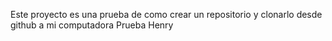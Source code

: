 Este proyecto es una prueba de como crear un repositorio y clonarlo desde github a mi computadora
Prueba Henry
